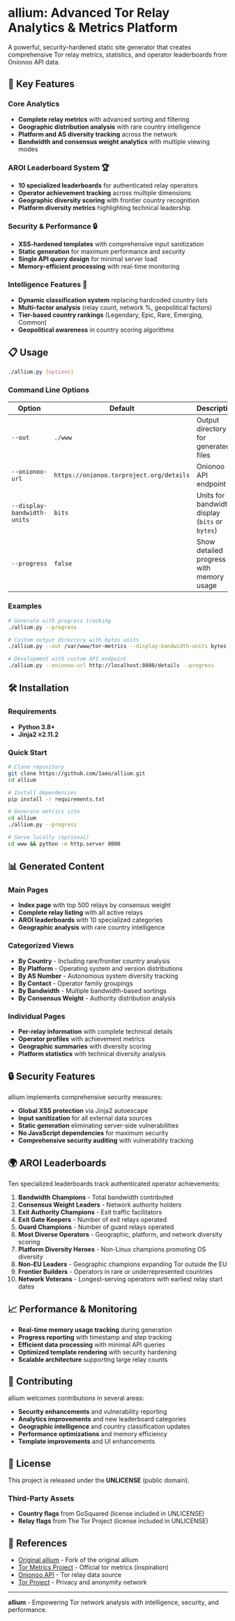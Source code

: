 # allium: Advanced Tor Relay Analytics & Metrics Platform

A powerful, security-hardened static site generator that creates comprehensive Tor relay metrics, statistics, and operator leaderboards from Onionoo API data.

## 🚀 Key Features

### Core Analytics
- **Complete relay metrics** with advanced sorting and filtering
- **Geographic distribution analysis** with rare country intelligence
- **Platform and AS diversity tracking** across the network
- **Bandwidth and consensus weight analytics** with multiple viewing modes

### AROI Leaderboard System 🏆
- **10 specialized leaderboards** for authenticated relay operators
- **Operator achievement tracking** across multiple dimensions
- **Geographic diversity scoring** with frontier country recognition
- **Platform diversity metrics** highlighting technical leadership

### Security & Performance 🔒
- **XSS-hardened templates** with comprehensive input sanitization
- **Static generation** for maximum performance and security
- **Single API query design** for minimal server load
- **Memory-efficient processing** with real-time monitoring

### Intelligence Features 🧠
- **Dynamic classification system** replacing hardcoded country lists
- **Multi-factor analysis** (relay count, network %, geopolitical factors)
- **Tier-based country rankings** (Legendary, Epic, Rare, Emerging, Common)
- **Geopolitical awareness** in country scoring algorithms

## 📋 Usage

```bash
./allium.py [options]
```

### Command Line Options

| Option | Default | Description |
|--------|---------|-------------|
| `--out` | `./www` | Output directory for generated files |
| `--onionoo-url` | `https://onionoo.torproject.org/details` | Onionoo API endpoint |
| `--display-bandwidth-units` | `bits` | Units for bandwidth display (`bits` or `bytes`) |
| `--progress` | `false` | Show detailed progress with memory usage |

### Examples

```bash
# Generate with progress tracking
./allium.py --progress

# Custom output directory with bytes units
./allium.py --out /var/www/tor-metrics --display-bandwidth-units bytes

# Development with custom API endpoint
./allium.py --onionoo-url http://localhost:8080/details --progress
```

## 🛠️ Installation

### Requirements
- **Python 3.8+**
- **Jinja2 ≥2.11.2**

### Quick Start
```bash
# Clone repository
git clone https://github.com/1aeo/allium.git
cd allium

# Install dependencies
pip install -r requirements.txt

# Generate metrics site
cd allium
./allium.py --progress

# Serve locally (optional)
cd www && python -m http.server 8000
```

## 📊 Generated Content

### Main Pages
- **Index page** with top 500 relays by consensus weight
- **Complete relay listing** with all active relays
- **AROI leaderboards** with 10 specialized categories
- **Geographic analysis** with rare country intelligence

### Categorized Views
- **By Country** - Including rare/frontier country analysis
- **By Platform** - Operating system and version distributions  
- **By AS Number** - Autonomous system diversity tracking
- **By Contact** - Operator family groupings
- **By Bandwidth** - Multiple bandwidth-based sortings
- **By Consensus Weight** - Authority distribution analysis

### Individual Pages
- **Per-relay information** with complete technical details
- **Operator profiles** with achievement metrics
- **Geographic summaries** with diversity scoring
- **Platform statistics** with technical diversity analysis

## 🔒 Security Features

allium implements comprehensive security measures:

- **Global XSS protection** via Jinja2 autoescape
- **Input sanitization** for all external data sources
- **Static generation** eliminating server-side vulnerabilities  
- **No JavaScript dependencies** for maximum security
- **Comprehensive security auditing** with vulnerability tracking

## 🌍 AROI Leaderboards

Ten specialized leaderboards track authenticated operator achievements:

1. **Bandwidth Champions** - Total bandwidth contributed
2. **Consensus Weight Leaders** - Network authority holders
3. **Exit Authority Champions** - Exit traffic facilitators
4. **Exit Gate Keepers** - Number of exit relays operated
5. **Guard Champions** - Number of guard relays operated
6. **Most Diverse Operators** - Geographic, platform, and network diversity scoring
7. **Platform Diversity Heroes** - Non-Linux champions promoting OS diversity
8. **Non-EU Leaders** - Geographic champions expanding Tor outside the EU
9. **Frontier Builders** - Operators in rare or underrepresented countries
10. **Network Veterans** - Longest-serving operators with earliest relay start dates

## 📈 Performance & Monitoring

- **Real-time memory usage tracking** during generation
- **Progress reporting** with timestamp and step tracking
- **Efficient data processing** with minimal API queries
- **Optimized template rendering** with security hardening
- **Scalable architecture** supporting large relay counts

## 🤝 Contributing

allium welcomes contributions in several areas:

- **Security enhancements** and vulnerability reporting
- **Analytics improvements** and new leaderboard categories
- **Geographic intelligence** and country classification updates
- **Performance optimizations** and memory efficiency
- **Template improvements** and UI enhancements

## 📄 License

This project is released under the **UNLICENSE** (public domain).

### Third-Party Assets
- **Country flags** from GoSquared (license included in UNLICENSE)
- **Relay flags** from The Tor Project (license included in UNLICENSE)

## 🔗 References

- [Original allium](https://git.jordan.im/allium) - Fork of the original allium
- [Tor Metrics Project](https://metrics.torproject.org/) - Official tor metrics (inspiration)
- [Onionoo API](https://onionoo.torproject.org/) - Tor relay data source
- [Tor Project](https://www.torproject.org/) - Privacy and anonymity network

---

**allium** - Empowering Tor network analysis with intelligence, security, and performance.
